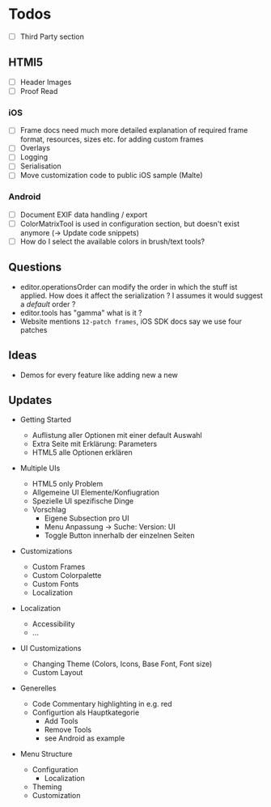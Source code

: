 # Todos
- [ ] Third Party section

## HTMl5
- [ ] Header Images
- [ ] Proof Read

### iOS
- [ ] Frame docs need much more detailed explanation of required frame format, resources, sizes etc. for adding custom frames
- [ ] Overlays
- [ ] Logging
- [ ] Serialisation
- [ ] Move customization code to public iOS sample (Malte)

### Android
- [ ] Document EXIF data handling / export
- [ ] ColorMatrixTool is used in configuration section, but doesn't exist anymore (-> Update code snippets)
- [ ] How do I select the available colors in brush/text tools?

## Questions
- editor.operationsOrder can modify the order in which the stuff ist applied.
How does it affect the serialization ? I assumes it would suggest a *default* order ?
- editor.tools has "gamma" what is it ?
- Website mentions `12-patch frames`, iOS SDK docs say we use four patches

## Ideas

- Demos for every feature like adding new a new

## Updates
- Getting Started
  - Auflistung aller Optionen mit einer default Auswahl
  - Extra Seite mit Erklärung: Parameters
  - HTML5 alle Optionen erklären

- Multiple UIs
  - HTML5 only Problem
  - Allgemeine UI Elemente/Konfiugration
  - Spezielle UI spezifische Dinge
  - Vorschlag
    - Eigene Subsection pro UI
    - Menu Anpassung -> Suche: Version: UI
    - Toggle Button innerhalb der einzelnen Seiten

- Customizations
  - Custom Frames
  - Custom Colorpalette
  - Custom Fonts
  - Localization

- Localization
  - Accessibility
  - ...

- UI Customizations
  - Changing Theme (Colors, Icons, Base Font, Font size)
  - Custom Layout


- Generelles
  - Code Commentary highlighting in e.g. red
  - Configurtion als Hauptkategorie
    - Add Tools
    - Remove Tools
    - see Android as example

- Menu Structure
  - Configuration
    - Localization
  - Theming
  - Customization